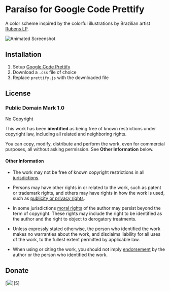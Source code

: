 # Paraíso for Google Code Prettify

A color scheme inspired by the colorful illustrations by Brazilian artist [Rubens LP][1].

![Animated Screenshot][2]

## Installation

1. Setup [Google Code Prettify][3]
2. Download a `.css` file of choice
3. Replace `prettify.js` with the downloaded file

## License

### Public Domain Mark 1.0
No Copyright

This work has been **identified** as being free of known restrictions under copyright law, including all related and neighboring rights.

You can copy, modify, distribute and perform the work, even for commercial purposes, all without asking permission. See **Other Information** below.

#### Other Information
* The work may not be free of known copyright restrictions in all [jurisdictions](http://creativecommons.org/publicdomain/mark/1.0/).

* Persons may have other rights in or related to the work, such as patent or trademark rights, and others may have rights in how the work is used, such as [publicity or privacy rights](http://wiki.creativecommons.org/Frequently_Asked_Questions#When_are_publicity_rights_relevant.3F).

* In some jurisdictions [moral rights](http://creativecommons.org/publicdomain/mark/1.0/) of the author may persist beyond the term of copyright. These rights may include the right to be identified as the author and the right to object to derogatory treatments.

* Unless expressly stated otherwise, the person who identified the work makes no warranties about the work, and disclaims liability for all uses of the work, to the fullest extent permitted by applicable law.

* When using or citing the work, you should not imply [endorsement](http://creativecommons.org/publicdomain/mark/1.0/) by the author or the person who identified the work.

## Donate

[<img src="https://raw.github.com/balupton/flattr-buttons/master/badge-89x18.gif" />][5]

[1]: http://www.rubenslp.com.br/
[2]: https://raw.github.com/idleberg/Paraiso-Google-Code-Prettify/master/images/screenshot.gif
[3]: http://google-code-prettify.googlecode.com/svn/trunk/README.html
[4]: https://flattr.com/submit/auto?user_id=idleberg&url=https://github.com/idleberg/Paraiso-Google-Code-Prettify/&title=Paraiso&20Color%20Scheme&description=A%29color%29scheme%29inspired%29by%29the%29colorful%29illustrations%29by%29Brazilian%29artist%29Rubens%29LP&language=en_GB&tags=prettify,color%20scheme,theme,syntax%20highlight,style-sheets&hidden=0&category=software